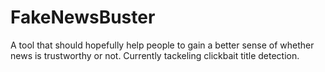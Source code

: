# FakeNewsBuster
A tool that should hopefully help people to gain a better sense of whether news is trustworthy or not. Currently tackeling clickbait title detection.
